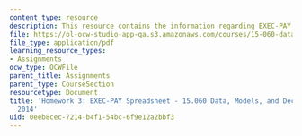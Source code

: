 ```yaml
---
content_type: resource
description: This resource contains the information regarding EXEC-PAY Spreadsheet.
file: https://ol-ocw-studio-app-qa.s3.amazonaws.com/courses/15-060-data-models-and-decisions-fall-2014/0eeb8cec7214b4f154bc6f9e12a2bbf3_MIT15_060F14_HW3_EXEC.pdf
file_type: application/pdf
learning_resource_types:
- Assignments
ocw_type: OCWFile
parent_title: Assignments
parent_type: CourseSection
resourcetype: Document
title: 'Homework 3: EXEC-PAY Spreadsheet - 15.060 Data, Models, and Decisions - Fall
  2014'
uid: 0eeb8cec-7214-b4f1-54bc-6f9e12a2bbf3
---
```

